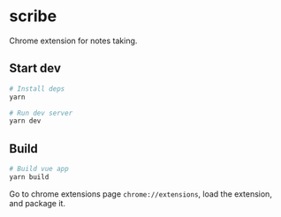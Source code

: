# scribe

Chrome extension for notes taking.

## Start dev

```sh
# Install deps
yarn

# Run dev server
yarn dev
```

## Build

```sh
# Build vue app
yarn build
```

Go to chrome extensions page `chrome://extensions`, load the extension, and package it.